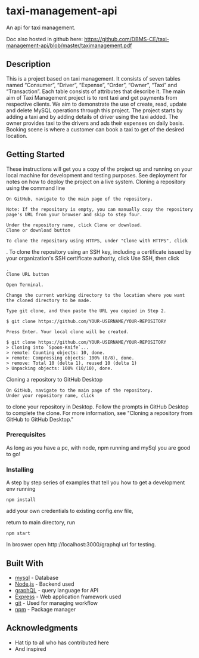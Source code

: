 # taxi-management-api

An api for taxi management.

Doc also hosted in github here: https://github.com/DBMS-CE/taxi-management-api/blob/master/taximanagement.pdf

## Description

This is a project based on taxi management. It consists of seven tables named “Consumer”, “Driver”, “Expense”, “Order”, “Owner”, “Taxi” and “Transaction”. Each table consists of attributes that describe it. The main aim of Taxi Management project is to rent taxi and get payments from respective clients. We aim to demonstrate the use of create, read, update and delete MySQL operations through this project. The project starts by adding a taxi and by adding details of driver using the taxi added. The owner provides taxi to the drivers and ads their expenses on daily basis. Booking scene is where a customer can book a taxi to get of the desired location.

## Getting Started

These instructions will get you a copy of the project up and running on your local machine for development and testing purposes. See deployment for notes on how to deploy the project on a live system.
Cloning a repository using the command line

    On GitHub, navigate to the main page of the repository.

    Note: If the repository is empty, you can manually copy the repository page's URL from your browser and skip to step four.

    Under the repository name, click Clone or download.
    Clone or download button

    To clone the repository using HTTPS, under "Clone with HTTPS", click 

. To clone the repository using an SSH key, including a certificate issued by your organization's SSH certificate authority, click Use SSH, then click

    .
    Clone URL button

    Open Terminal.

    Change the current working directory to the location where you want the cloned directory to be made.

    Type git clone, and then paste the URL you copied in Step 2.

    $ git clone https://github.com/YOUR-USERNAME/YOUR-REPOSITORY

    Press Enter. Your local clone will be created.

    $ git clone https://github.com/YOUR-USERNAME/YOUR-REPOSITORY
    > Cloning into `Spoon-Knife`...
    > remote: Counting objects: 10, done.
    > remote: Compressing objects: 100% (8/8), done.
    > remove: Total 10 (delta 1), reused 10 (delta 1)
    > Unpacking objects: 100% (10/10), done.

Cloning a repository to GitHub Desktop

    On GitHub, navigate to the main page of the repository.
    Under your repository name, click 

to clone your repository in Desktop. Follow the prompts in GitHub Desktop to complete the clone. For more information, see "Cloning a repository from GitHub to GitHub Desktop."


### Prerequisites

As long as you have a pc, with node, npm running and mySql you are good to go!

### Installing

A step by step series of examples that tell you how to get a development env running

```
npm install
```
add your own credentials to existing config.env file,

return to main directory, run

```
npm start
```
In broswer open http://localhost:3000/graphql url for testing.

## Built With

* [mysql](https://dev.mysql.com/doc/) - Database
* [Node.js](https://nodejs.org/en/docs/) - Backend used
* [graphQL](https://graphql.org/learn/) - query language for API
* [Express](https://expressjs.com/en/4x/api.html) - Web application framework used
* [git](https://guides.github.com/) - Used for managing workflow
* [npm](https://docs.npmjs.com/) - Package manager

## Acknowledgments

* Hat tip to all who has contributed here
* And inspired 
